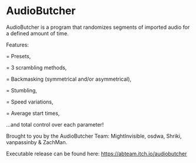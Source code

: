 # AudioButcher
AudioButcher is a program that randomizes segments of imported audio for a defined amount of time.

Features: 

= Presets,

= 3 scrambling methods,

= Backmasking (symmetrical and/or asymmetrical),

= Stumbling,

= Speed variations,

= Average start times,

...and total control over each parameter!


Brought to you by the AudioButcher Team: MightInvisible, osdwa, Shriki, vanpassinby & ZachMan.

Executable release can be found here: https://abteam.itch.io/audiobutcher
